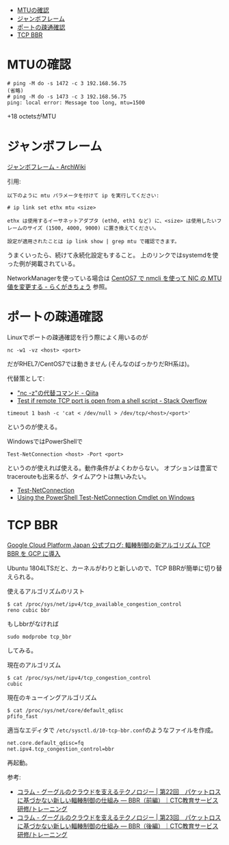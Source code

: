 
- [MTUの確認](#mtuの確認)
- [ジャンボフレーム](#ジャンボフレーム)
- [ポートの疎通確認](#ポートの疎通確認)
- [TCP BBR](#tcp-bbr)

# MTUの確認

```
# ping -M do -s 1472 -c 3 192.168.56.75
(省略)
# ping -M do -s 1473 -c 3 192.168.56.75
ping: local error: Message too long, mtu=1500
```
+18 octetsがMTU


# ジャンボフレーム

[ジャンボフレーム - ArchWiki](https://wiki.archlinux.jp/index.php/%E3%82%B8%E3%83%A3%E3%83%B3%E3%83%9C%E3%83%95%E3%83%AC%E3%83%BC%E3%83%A0)

引用:
```
以下のように mtu パラメータを付けて ip を実行してください:

# ip link set ethx mtu <size>

ethx は使用するイーサネットアダプタ (eth0, eth1 など) に、<size> は使用したいフレームのサイズ (1500, 4000, 9000) に置き換えてください。

設定が適用されたことは ip link show | grep mtu で確認できます。 
```

うまくいったら、続けて永続化設定もすること。
上のリンクではsystemdを使った例が掲載されている。

NetworkManagerを使っている場合は
[CentOS7 で nmcli を使って NIC の MTU 値を変更する - らくがきちょう](http://sig9.hatenablog.com/entry/2016/12/29/120000)
参照。


# ポートの疎通確認

Linuxでポートの疎通確認を行う際によく用いるのが
```
nc -w1 -vz <host> <port>
```
だがRHEL7/CentOS7では動きません (そんなのばっかりだRH系は)。

代替策として:
* [&quot;nc -z&quot;の代替コマンド - Qiita](https://qiita.com/lumbermill/items/2309b4257d3618b8c501)
* [Test if remote TCP port is open from a shell script - Stack Overflow](https://stackoverflow.com/questions/4922943/test-if-remote-tcp-port-is-open-from-a-shell-script)

```
timeout 1 bash -c 'cat < /dev/null > /dev/tcp/<host>/<port>'
```
というのが使える。

WindowsではPowerShellで
```
Test-NetConnection <host> -Port <port>
```
というのが使えれば使える。動作条件がよくわからない。
オプションは豊富でtracerouteも出来るが、タイムアウトは無いみたい。

* [Test-NetConnection](https://docs.microsoft.com/en-us/powershell/module/nettcpip/test-netconnection?view=win10-ps)
* [Using the PowerShell Test-NetConnection Cmdlet on Windows](https://blog.ipswitch.com/using-powershell-test-netconnection-cmdlet-windows)


# TCP BBR

[Google Cloud Platform Japan 公式ブログ: 輻輳制御の新アルゴリズム TCP BBR を GCP に導入](https://cloudplatform-jp.googleblog.com/2017/08/TCP-BBR-congestion-control-comes-to-GCP-your-Internet-just-got-faster.html)

Ubuntu 1804LTSだと、カーネルがわりと新しいので、TCP BBRが簡単に切り替えられる。

使えるアルゴリズムのリスト
```
$ cat /proc/sys/net/ipv4/tcp_available_congestion_control
reno cubic bbr
```
もしbbrがなければ
```
sudo modprobe tcp_bbr
```
してみる。


現在のアルゴリズム
```
$ cat /proc/sys/net/ipv4/tcp_congestion_control
cubic
```

現在のキューイングアルゴリズム
```
$ cat /proc/sys/net/core/default_qdisc
pfifo_fast
```

適当なエディタで
`/etc/sysctl.d/10-tcp-bbr.conf`のようなファイルを作成。
```
net.core.default_qdisc=fq
net.ipv4.tcp_congestion_control=bbr
```

再起動。


参考:
- [コラム - グーグルのクラウドを支えるテクノロジー | 第22回　パケットロスに基づかない新しい輻輳制御の仕組み ― BBR（前編）｜CTC教育サービス 研修/トレーニング](https://www.school.ctc-g.co.jp/columns/nakai2/nakai222.html)
- [コラム - グーグルのクラウドを支えるテクノロジー | 第23回　パケットロスに基づかない新しい輻輳制御の仕組み ― BBR（後編）｜CTC教育サービス 研修/トレーニング](https://www.school.ctc-g.co.jp/columns/nakai2/nakai223.html)